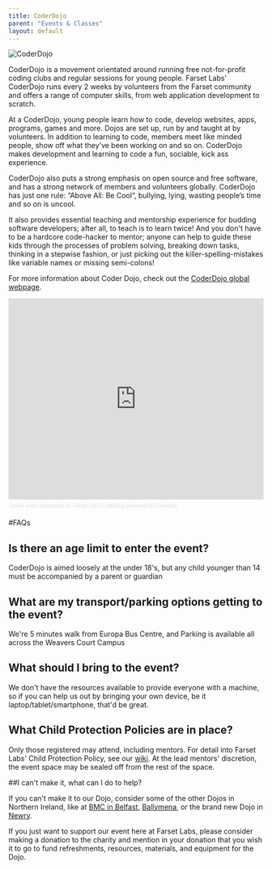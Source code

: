 ```yaml
---
title: CoderDojo
parent: "Events & Classes"
layout: default
---
```


![CoderDojo]({{site.url}}/events/coderdojo_800.jpg)

CoderDojo is a movement orientated around running free not-for-profit coding clubs and regular sessions for young people. Farset Labs' CoderDojo runs every 2 weeks by volunteers from the Farset community and offers a range of computer skills, from web application development to scratch.

At a CoderDojo, young people learn how to code, develop websites, apps, programs, games and more. Dojos are set up, run by and taught at by volunteers. In addition to learning to code, members meet like minded people, show off what they’ve been working on and so on. CoderDojo makes development and learning to code a fun, sociable, kick ass experience.

CoderDojo also puts a strong emphasis on open source and free software, and has a strong network of members and volunteers globally. CoderDojo has just one rule: “Above All: Be Cool“, bullying, lying, wasting people’s time and so on is uncool.

It also provides essential teaching and mentorship experience for budding software developers; after all, to teach is to learn twice! And you don't have to be a hardcore code-hacker to mentor; anyone can help to guide these kids through the processes of problem solving, breaking down tasks, thinking in a stepwise fashion, or just picking out the killer-spelling-mistakes like variable names or missing semi-colons!

For more information about Coder Dojo, check out the [CoderDojo global webpage](http://coderdojo.com/).

<div style="width:100%; text-align:left;" ><iframe src="https://www.eventbrite.co.uk/tickets-external?eid=5770231919&amp;ref=etckt" frameborder="0" height="398" width="100%" vspace="0" hspace="0" marginheight="5" marginwidth="5" scrolling="auto" allowtransparency="true"> </iframe><div style="font-family:Helvetica, Arial; font-size:10px; padding:5px 0 5px; margin:2px; width:100%; text-align:left;" ><a style="color:#ddd; text-decoration:none;" target="_blank" href="http://www.eventbrite.co.uk/r/etckt">Online event registration</a><span style="color:#ddd;"> for </span><a style="color:#ddd; text-decoration:none;" target="_blank" href="https://fsl-dojo.eventbrite.co.uk/?ref=etckt">Farset Labs CoderDojo</a> <span style="color:#ddd;">powered by</span> <a style="color:#ddd; text-decoration:none;" target="_blank" href="http://www.eventbrite.co.uk?ref=etckt">Eventbrite</a></div></div>

#FAQs

## Is there an age limit to enter the event?

CoderDojo is aimed loosely at the under 18's, but any child younger than 14 must be accompanied by a parent or guardian

## What are my transport/parking options getting to the event?

We're 5 minutes walk from Europa Bus Centre, and Parking is available all across the Weavers Court Campus

## What should I bring to the event?

We don't have the resources available to provide everyone with a machine, so if you can help us out by bringing your own device, be it laptop/tablet/smartphone, that'd be great.

## What Child Protection Policies are in place?

Only those registered may attend, including mentors. For detail into Farset Labs' Child Protection Policy, see our [wiki](http://wiki.farsetlabs.org.uk/Child_Protection_Policy). At the lead mentors' discretion, the event space may be sealed off from the rest of the space.

##I can't make it, what can I do to help?

If you can't make it to our Dojo, consider some of the other Dojos in Northern Ireland, like at [BMC in Belfast](http://zen.coderdojo.com/dojo/110), [Ballymena](http://zen.coderdojo.com/dojo/274), or the brand new Dojo in [Newry](http://zen.coderdojo.com/dojo/45). 

If you just want to support our event here at Farset Labs, please consider making a donation to the charity and mention in your donation that you wish it to go to fund refreshments, resources, materials, and equipment for the Dojo.



